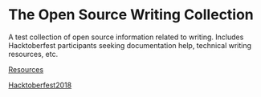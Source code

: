 # The Open Source Writing Collection

A test collection of open source information related to writing. Includes Hacktoberfest participants seeking documentation help, technical writing resources, etc.

[Resources](/resources)

[Hacktoberfest2018](/hacktoberfest2018)
